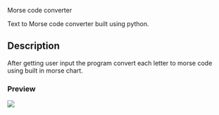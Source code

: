 Morse code converter

Text to Morse code converter built using python.

## Description

After getting user input the program convert each letter to morse code using built in morse chart. 

### Preview

<img src="https://user-images.githubusercontent.com/91461938/190950368-0c998c34-e1f3-415b-9dd7-a4c1d47e99ba.png">



